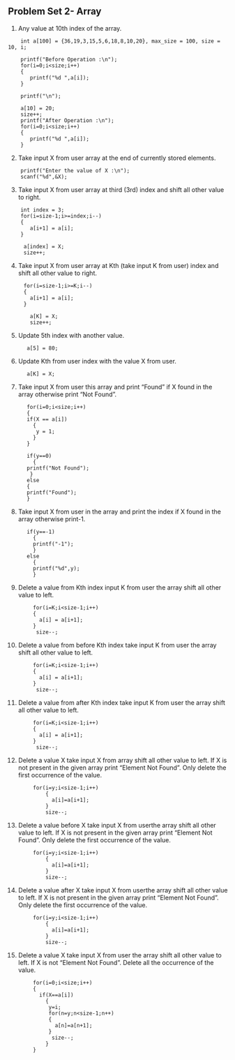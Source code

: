 ## Problem Set 2- Array

1.	Any value at  10th index of the array.

```
    int a[100] = {36,19,3,15,5,6,18,8,10,20}, max_size = 100, size = 10, i;

    printf("Before Operation :\n");
    for(i=0;i<size;i++)
    {
       printf("%d ",a[i]);
    }

    printf("\n");

    a[10] = 20;
    size++;
    printf("After Operation :\n");
    for(i=0;i<size;i++)
    {
       printf("%d ",a[i]);
    }
``` 

2.	Take input X from user array at the end of currently stored elements.

```
    printf("Enter the value of X :\n");
    scanf("%d",&X);
```

3.	Take input X from user array at third (3rd) index and shift all other value to right.

```
    int index = 3;
    for(i=size-1;i>=index;i--)
    {
       a[i+1] = a[i];
    }

     a[index] = X;
     size++;
```

4.	Take input X from user array at Kth  (take input K from user) index and shift all other value to right.

```
     for(i=size-1;i>=K;i--)
     {
       a[i+1] = a[i];
     }

       a[K] = X;
       size++;
```

5.	Update 5th index with another value.

```
      a[5] = 80;
```

6.	Update Kth from user index with the value  X  from user.

```
      a[K] = X;
```

7.	Take input X from user this array and print “Found” if X found in the array otherwise print “Not Found”.

```
      for(i=0;i<size;i++)
      {
      if(X == a[i])
        {
         y = 1;
        }
      }

      if(y==0)
        {
      printf("Not Found");
       }
      else
      {
      printf("Found");
      }
```

8.	Take input X from user in the array and print the index if X found in the array otherwise print-1.

```
      if(y==-1)
        {
        printf("-1");
        }
      else
        {
        printf("%d",y);
        }
```

9.	Delete a value from Kth index  input K from user the array shift all other value to left.

```
        for(i=K;i<size-1;i++)
        {
          a[i] = a[i+1];
        }
         size--;
```

10.	Delete a value from before Kth index take input K from user the array shift all other value to left.

```
        for(i=K;i<size-1;i++)
        {
          a[i] = a[i+1];
        }
         size--;
```

11.	Delete a value from after Kth index take input K from user the array shift all other value to left.

```
        for(i=K;i<size-1;i++)
        {
          a[i] = a[i+1];
        }
         size--;
```

12.	Delete a value X take input X from array shift all other value to left. If X is not present in the given array print “Element Not Found”. Only delete the first occurrence of the value.

```
        for(i=y;i<size-1;i++)
            {
              a[i]=a[i+1];
            }
            size--;
```

13.	Delete a value before X take input X from userthe array shift all other value to left. If X is not present in the given array print “Element Not Found”. Only delete the first occurrence of the value.

```
        for(i=y;i<size-1;i++)
            {
              a[i]=a[i+1];
            }
            size--;
```

14.	Delete a value after X take input X from userthe array shift all other value to left. If X is not present in the given array print “Element Not Found”. Only delete the first occurrence of the value.

```
        for(i=y;i<size-1;i++)
            {
              a[i]=a[i+1];
            }
            size--;
```

15.	Delete a value X take input X from user  the array shift all other value to left. If X is not “Element Not Found”. Delete all the occurrence of the value.

```
        for(i=0;i<size;i++)
        {
          if(X==a[i])
            {
             y=i;
             for(n=y;n<size-1;n++)
             {
               a[n]=a[n+1];
             }
              size--;
            }
        }
```

